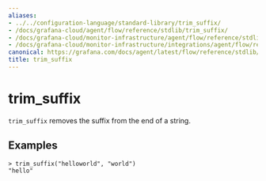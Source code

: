 ```yaml
---
aliases:
- ../../configuration-language/standard-library/trim_suffix/
- /docs/grafana-cloud/agent/flow/reference/stdlib/trim_suffix/
- /docs/grafana-cloud/monitor-infrastructure/agent/flow/reference/stdlib/trim_suffix/
- /docs/grafana-cloud/monitor-infrastructure/integrations/agent/flow/reference/stdlib/trim_suffix/
canonical: https://grafana.com/docs/agent/latest/flow/reference/stdlib/trim_suffix/
title: trim_suffix
---
```


# trim_suffix

`trim_suffix` removes the suffix from the end of a string.

## Examples

```river
> trim_suffix("helloworld", "world")
"hello"
```
